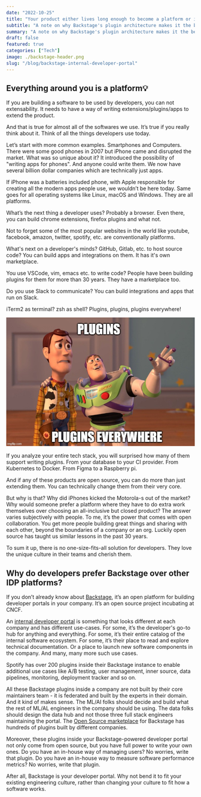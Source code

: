 ```yaml
---
date: "2022-10-25"
title: "Your product either lives long enough to become a platform or it dies out"
subtitle: "A note on why Backstage's plugin architecture makes it the best platform for building Internal Developer Portals"
summary: "A note on why Backstage's plugin architecture makes it the best platform for building Internal Developer Portals"
draft: false
featured: true
categories: ["Tech"]
image: ./backstage-header.png
slug: "/blog/backstage-internal-developer-portal"
---
```


## Everything around you is a platform💡

If you are building a software to be used by developers, you can not extensability. It needs to have a way of writing extensions/plugins/apps to extend the product.

And that is true for almost all of the softwares we use. It’s true if you really think about it. Think of all the things developers use today.

Let’s start with more common examples. Smartphones and Computers. There were some good phones in 2007 but iPhone came and disrupted the market. What was so unique about it? It introduced the possibility of "writing apps for phones". And anyone could write them. We now have several billion dollar companies which are technically just apps.

If iPhone was a batteries included phone, with Apple responsible for creating all the modern apps people use, we wouldn’t be here today. Same goes for all operating systems like Linux, macOS and Windows. They are all platforms.

What’s the next thing a developer uses? Probably a browser. Even there, you can build chrome extensions, firefox plugins and what not.

Not to forget some of the most popular websites in the world like youtube, facebook, amazon, twitter, spotify, etc. are conventionally platforms.

What's next on a developer's minds? GitHub, Gitlab, etc. to host source code? You can build apps and integrations on them. It has it's own marketplace.

You use VSCode, vim, emacs etc. to write code? People have been building plugins for them for more than 30 years. They have a marketplace too.

Do you use Slack to communicate? You can build integrations and apps that run on Slack.

iTerm2 as terminal? zsh as shell? Plugins, plugins, plugins everywhere!

![Plugins everywhere meme](./plugins-everywhere.jpg)

If you analyze your entire tech stack, you will surprised how many of them support writing plugins. From your database to your CI provider. From Kubernetes to Docker. From Figma to a Raspberry pi.

And if any of these products are open source, you can do more than just extending them. You can technically change them from their very core.

But why is that? Why did iPhones kicked the Motorola-s out of the market? Why would someone prefer a platform where they have to do extra work themselves over choosing an all-inclusive but closed product? The answer varies subjectively with people. To me, it’s the power that comes with open collaboration. You get more people building great things and sharing with each other, beyond the boundaries of a company or an org. Luckily open source has taught us similar lessons in the past 30 years.

To sum it up, there is no one-size-fits-all solution for developers. They love the unique culture in their teams and cherish them.

## Why do developers prefer Backstage over other IDP platforms?

If you don’t already know about [Backstage](https://backstage.io), it’s an open platform for building developer portals in your company. It’s an open source project incubating at CNCF.

An [internal developer portal](https://internaldeveloperplatform.org/what-is-an-internal-developer-platform/#developer-portal-service-catalog-ui-api-or-cli) is something that looks different at each company and has different use-cases. For some, it’s the developer's go-to hub for anything and everything. For some, it’s their entire catalog of the internal software ecosystem. For some, it’s their place to read and explore technical documentation. Or a place to launch new software components in the company. And many, many more such use cases.

Spotify has over 200 plugins inside their Backstage instance to enable additional use cases like A/B testing, user management, inner source, data pipelines, monitoring, deployment tracker and so on.

All these Backstage plugins inside a company are not built by their core maintainers team - it is federated and built by the experts in their domain. And it kind of makes sense. The ML/AI folks should decide and build what the rest of ML/AL engineers in the company should be using. The data folks should design the data hub and not those three full stack engineers maintaining the portal. The [Open Source marketplace](https://backstage.io/plugins) for Backstage has hundreds of plugins built by different companies.

Moreover, these plugins inside your Backstage-powered developer portal not only come from open source, but you have full power to write your own ones. Do you have an in-house way of managing users? No worries, write that plugin. Do you have an in-house way to measure software performance metrics? No worries, write that plugin.

After all, Backstage is your developer portal. Why not bend it to fit your existing engineering culture, rather than changing your culture to fit how a software works.
